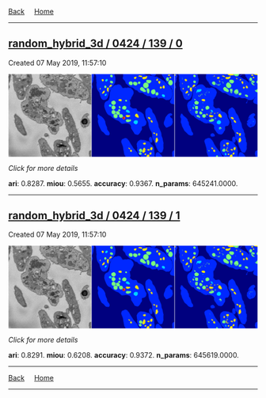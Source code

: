 
[Back](..)&nbsp;&nbsp;&nbsp;&nbsp;&nbsp;[Home](https://leapmanlab.github.io/snapshots)

---

<div class="summary"><a href="0"><h2>random_hybrid_3d / 0424 / 139 / 0</h2></a><p>Created 07 May 2019, 11:57:10
</p><a href="0"><img src="0/media/summary.png" align="center"></a><p>
<i>Click for more details</i>
</p></div>

**ari**: 0.8287. **miou**: 0.5655. **accuracy**: 0.9367. **n_params**: 645241.0000. 

---

<div class="summary"><a href="1"><h2>random_hybrid_3d / 0424 / 139 / 1</h2></a><p>Created 07 May 2019, 11:57:10
</p><a href="1"><img src="1/media/summary.png" align="center"></a><p>
<i>Click for more details</i>
</p></div>

**ari**: 0.8291. **miou**: 0.6208. **accuracy**: 0.9372. **n_params**: 645619.0000. 

---

[Back](..)&nbsp;&nbsp;&nbsp;&nbsp;&nbsp;[Home](https://leapmanlab.github.io/snapshots)

---